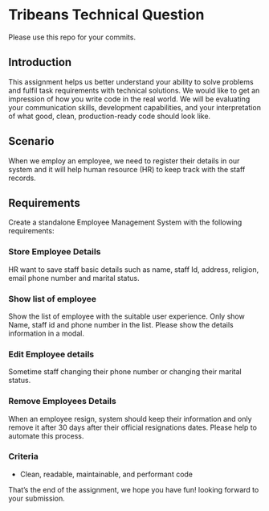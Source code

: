 <h1>Tribeans Technical Question</h1>
<p>Please use this repo for your commits.</p>

<h2>Introduction</h2>
<p>This assignment helps us better understand your ability to solve problems and fulfil task requirements with technical solutions. We would like to get an impression of how you write code in the real world. We will be evaluating your communication skills, development capabilities, and your interpretation of what good, clean, production-ready code should look like.</p>

<h2>Scenario</h2>
When we employ an employee, we need to register their details in our system and it will help human resource (HR) to keep track with the staff records.

<h2>Requirements</h2>
Create a standalone Employee Management System with the following requirements:

<h3>Store Employee Details</h3>
HR want to save staff basic details such as name, staff Id, address, religion, email phone number and marital status.

<h3>Show list of employee</h3>
Show the list of employee with the suitable user experience. Only show Name, staff id and phone number in the list. Please show the details information in a modal.

<h3>Edit Employee details</h3>
Sometime staff changing their phone number or changing their marital status.

<h3>Remove Employees Details</h3>
When an employee resign, system should keep their information and only remove it after 30 days after their official resignations dates. Please help to automate this process.

<h3>Criteria</h3>
<ul>
  <li>Clean, readable, maintainable, and performant code</li>
</ul

  <p>That’s the end of the assignment, we hope you have fun! looking forward to your submission.</p>
